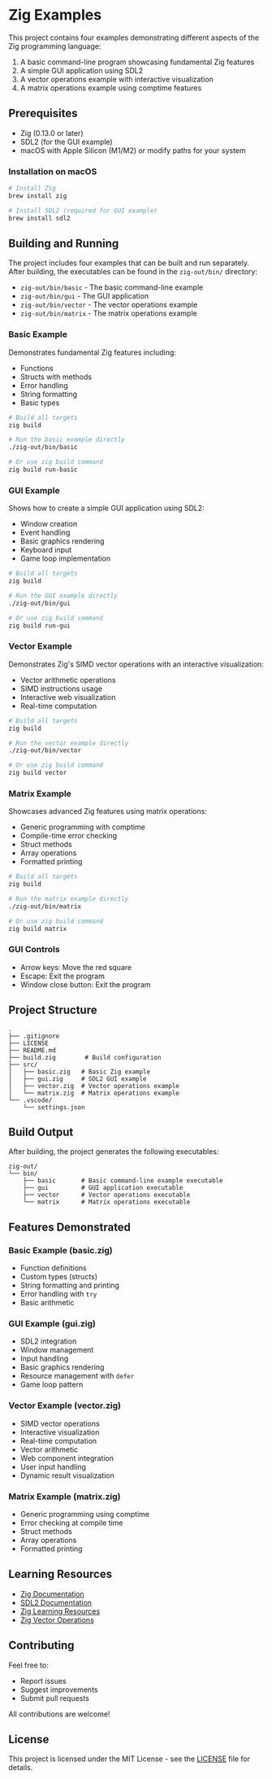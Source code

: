 # Zig Examples

This project contains four examples demonstrating different aspects of the Zig programming language:

1. A basic command-line program showcasing fundamental Zig features
2. A simple GUI application using SDL2
3. A vector operations example with interactive visualization
4. A matrix operations example using comptime features

## Prerequisites

- Zig (0.13.0 or later)
- SDL2 (for the GUI example)
- macOS with Apple Silicon (M1/M2) or modify paths for your system

### Installation on macOS

```bash
# Install Zig
brew install zig

# Install SDL2 (required for GUI example)
brew install sdl2
```

## Building and Running

The project includes four examples that can be built and run separately. After building, the executables can be found in the `zig-out/bin/` directory:

- `zig-out/bin/basic` - The basic command-line example
- `zig-out/bin/gui` - The GUI application
- `zig-out/bin/vector` - The vector operations example
- `zig-out/bin/matrix` - The matrix operations example

### Basic Example

Demonstrates fundamental Zig features including:

- Functions
- Structs with methods
- Error handling
- String formatting
- Basic types

```bash
# Build all targets
zig build

# Run the basic example directly
./zig-out/bin/basic

# Or use zig build command
zig build run-basic
```

### GUI Example

Shows how to create a simple GUI application using SDL2:

- Window creation
- Event handling
- Basic graphics rendering
- Keyboard input
- Game loop implementation

```bash
# Build all targets
zig build

# Run the GUI example directly
./zig-out/bin/gui

# Or use zig build command
zig build run-gui
```

### Vector Example

Demonstrates Zig's SIMD vector operations with an interactive visualization:

- Vector arithmetic operations
- SIMD instructions usage
- Interactive web visualization
- Real-time computation

```bash
# Build all targets
zig build

# Run the vector example directly
./zig-out/bin/vector

# Or use zig build command
zig build vector
```

### Matrix Example

Showcases advanced Zig features using matrix operations:

- Generic programming with comptime
- Compile-time error checking
- Struct methods
- Array operations
- Formatted printing

```bash
# Build all targets
zig build

# Run the matrix example directly
./zig-out/bin/matrix

# Or use zig build command
zig build matrix
```

### GUI Controls

- Arrow keys: Move the red square
- Escape: Exit the program
- Window close button: Exit the program

## Project Structure

```t
.
├── .gitignore
├── LICENSE
├── README.md
├── build.zig        # Build configuration
├── src/
│   ├── basic.zig   # Basic Zig example
│   ├── gui.zig     # SDL2 GUI example
│   ├── vector.zig  # Vector operations example
│   └── matrix.zig  # Matrix operations example
└── .vscode/
    └── settings.json
```

## Build Output

After building, the project generates the following executables:

```t
zig-out/
└── bin/
    ├── basic       # Basic command-line example executable 
    ├── gui         # GUI application executable
    ├── vector      # Vector operations executable
    └── matrix      # Matrix operations executable
```

## Features Demonstrated

### Basic Example (basic.zig)

- Function definitions
- Custom types (structs)
- String formatting and printing
- Error handling with `try`
- Basic arithmetic

### GUI Example (gui.zig)

- SDL2 integration
- Window management
- Input handling
- Basic graphics rendering
- Resource management with `defer`
- Game loop pattern

### Vector Example (vector.zig)

- SIMD vector operations
- Interactive visualization
- Real-time computation
- Vector arithmetic
- Web component integration
- User input handling
- Dynamic result visualization

### Matrix Example (matrix.zig)

- Generic programming using comptime
- Error checking at compile time
- Struct methods
- Array operations
- Formatted printing

## Learning Resources

- [Zig Documentation](https://ziglang.org/documentation/master/)
- [SDL2 Documentation](https://wiki.libsdl.org/wiki/index)
- [Zig Learning Resources](https://github.com/zigcc/awesome-zig)
- [Zig Vector Operations](https://ziglang.org/documentation/master/#Vectors)

## Contributing

Feel free to:

- Report issues
- Suggest improvements
- Submit pull requests

All contributions are welcome!

## License

This project is licensed under the MIT License - see the [LICENSE](LICENSE) file for details.
